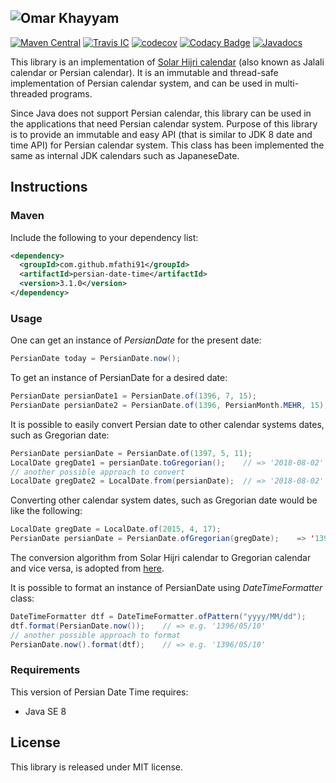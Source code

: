 ![Omar Khayyam](http://uupload.ir/files/hbl_untitled.jpg)
----------------------------------------------------
[![Maven Central](https://maven-badges.herokuapp.com/maven-central/com.github.mfathi91/persian-date-time/badge.svg)](http://search.maven.org/#search|ga|1|com.github.mfathi91)
[![Travis IC](https://travis-ci.org/mfathi91/persian-date-time.svg?branch=master)](https://travis-ci.org/mfathi91/persian-date-time)
[![codecov](https://codecov.io/gh/mfathi91/persian-date-time/branch/master/graph/badge.svg)](https://codecov.io/gh/mfathi91/persian-date-time)
[![Codacy Badge](https://api.codacy.com/project/badge/Grade/47c6af41e1fe49c3adad26a5629314cd)](https://www.codacy.com/app/mfathi91/persian-date-time?utm_source=github.com&amp;utm_medium=referral&amp;utm_content=mfathi91/persian-date-time&amp;utm_campaign=Badge_Grade)
[![Javadocs](http://javadoc.io/badge/com.github.mfathi91/persian-date-time.svg?color=brightgreen)](http://javadoc.io/doc/com.github.mfathi91/persian-date-time)



This library is an implementation of [Solar Hijri calendar](https://en.wikipedia.org/wiki/Solar_Hijri_calendar) (also known as Jalali calendar or Persian calendar). It is an immutable and thread-safe implementation of Persian calendar system, and can be used in multi-threaded programs.

Since Java does not support Persian calendar, this library can be used in the applications that need Persian calendar system. Purpose of this library is to provide an immutable and easy API (that is similar to JDK 8 date and time API) for Persian calendar system. This class has been implemented the same as internal JDK calendars such as JapaneseDate.

## Instructions

### Maven
Include the following to your dependency list:
```xml
<dependency>
  <groupId>com.github.mfathi91</groupId>
  <artifactId>persian-date-time</artifactId>
  <version>3.1.0</version>
</dependency>
```

### Usage
One can get an instance of _PersianDate_ for the present date:
```java
PersianDate today = PersianDate.now();
```

To get an instance of PersianDate for a desired date:
```java
PersianDate persianDate1 = PersianDate.of(1396, 7, 15);
PersianDate persianDate2 = PersianDate.of(1396, PersianMonth.MEHR, 15);
```

It is possible to easily convert Persian date to other calendar systems dates, such as Gregorian date:
```java
PersianDate persianDate = PersianDate.of(1397, 5, 11);
LocalDate gregDate1 = persianDate.toGregorian();    // => '2018-08-02'
// another possible approach to convert
LocalDate gregDate2 = LocalDate.from(persianDate);  // => '2018-08-02'
```
Converting other calendar system dates, such as Gregorian date would be like the following:
```java
LocalDate gregDate = LocalDate.of(2015, 4, 17);
PersianDate persianDate = PersianDate.ofGregorian(gregDate);    => '1394/01/28'
```
The conversion algorithm from Solar Hijri calendar to Gregorian calendar and vice versa, is adopted from [here](http://www.fourmilab.ch/documents/calendar/).

It is possible to format an instance of PersianDate using _DateTimeFormatter_ class:
```java
DateTimeFormatter dtf = DateTimeFormatter.ofPattern("yyyy/MM/dd");
dtf.format(PersianDate.now());    // => e.g. '1396/05/10'
// another possible approach to format
PersianDate.now().format(dtf);    // => e.g. '1396/05/10'
```

### Requirements
This version of Persian Date Time requires:
 * Java SE 8

## License
This library is released under MIT license.